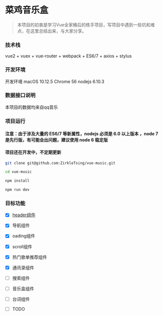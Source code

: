 # 菜鸡音乐盒

> 本项目的初衷是学习Vue全家桶后的练手项目，写项目中遇到一些坑和难点，在这里总结出来，与大家分享。

### 技术栈

vue2 + vuex + vue-router + webpack + ES6/7 + axios + stylus

### 开发环境

开发环境 macOS 10.12.5 Chrome 56  nodejs 6.10.3

### 数据接口说明

本项目的数据均来自qq音乐

### 项目运行

#### 注意：由于涉及大量的 ES6/7 等新属性，nodejs 必须是 6.0 以上版本 ，node 7 是先行版，有可能会出问题，建议使用 node 6 稳定版

#### 项目还在开发中，不定期更新

```Bash
git clone git@github.com:ZirkleTsing/vue-music.git 

cd vue-music

npm install

npm run dev
```

### 目标功能

- [x] [header组件](https://github.com/ZirkleTsing/vue-music/blob/master/src/doc/listview.md)
- [x] 导航组件
- [x] oading组件
- [x] scroll组件
- [x] 热门歌单推荐组件
- [x] 通讯录组件
- [ ] 搜索组件
- [ ] 音乐盒组件
- [ ] 台词组件
- [ ] TODO

